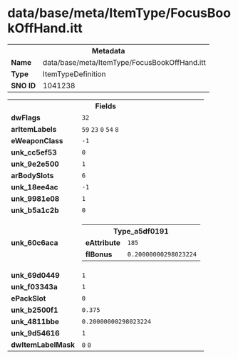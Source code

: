 <h1>data/base/meta/ItemType/FocusBookOffHand.itt</h1><table><tr><th colspan="100%">Metadata</th></tr><tr><td><b>Name</b></td><td>data/base/meta/ItemType/FocusBookOffHand.itt</td></tr><tr><td><b>Type</b></td><td>ItemTypeDefinition</td></tr><tr><td><b>SNO ID</b></td><td>1041238</td></tr></table>

<table><tr><th colspan="100%">Fields</th></tr><tr><td><b>dwFlags</b></td><td><code>32</code></td></tr><tr><td><b>arItemLabels</b></td><td><code>59</code>
<code>23</code>
<code>0</code>
<code>54</code>
<code>8</code>
</td></tr><tr><td><b>eWeaponClass</b></td><td><code>-1</code></td></tr><tr><td><b>unk_cc5ef53</b></td><td><code>0</code></td></tr><tr><td><b>unk_9e2e500</b></td><td><code>1</code></td></tr><tr><td><b>arBodySlots</b></td><td><code>6</code>
</td></tr><tr><td><b>unk_18ee4ac</b></td><td><code>-1</code></td></tr><tr><td><b>unk_9981e08</b></td><td><code>1</code></td></tr><tr><td><b>unk_b5a1c2b</b></td><td><code>0</code></td></tr><tr><td><b>unk_60c6aca</b></td><td><table><tr><th colspan="100%">Type_a5df0191</th></tr><tr><td><b>eAttribute</b></td><td><code>185</code></td></tr><tr><td><b>flBonus</b></td><td><code>0.20000000298023224</code></td></tr></table>


</td></tr><tr><td><b>unk_69d0449</b></td><td><code>1</code></td></tr><tr><td><b>unk_f03343a</b></td><td><code>1</code></td></tr><tr><td><b>ePackSlot</b></td><td><code>0</code></td></tr><tr><td><b>unk_b2500f1</b></td><td><code>0.375</code></td></tr><tr><td><b>unk_4811bbe</b></td><td><code>0.20000000298023224</code></td></tr><tr><td><b>unk_9d54616</b></td><td><code>1</code></td></tr><tr><td><b>dwItemLabelMask</b></td><td><code>0</code>
<code>0</code>
</td></tr></table>

